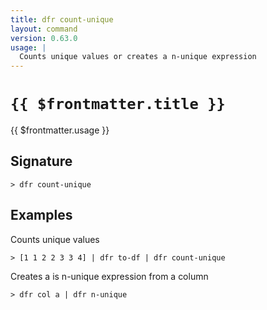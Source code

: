 ```yaml
---
title: dfr count-unique
layout: command
version: 0.63.0
usage: |
  Counts unique values or creates a n-unique expression
---
```


# `{{ $frontmatter.title }}`

<div style='white-space: pre-wrap;'>{{ $frontmatter.usage }}</div>

## Signature

```> dfr count-unique ```

## Examples

Counts unique values
```shell
> [1 1 2 2 3 3 4] | dfr to-df | dfr count-unique
```

Creates a is n-unique expression from a column
```shell
> dfr col a | dfr n-unique
```
